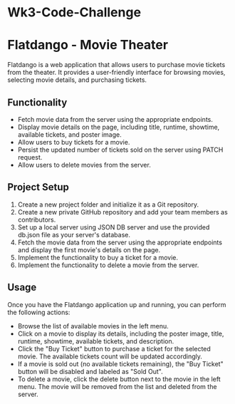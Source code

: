 # Wk3-Code-Challenge
# Flatdango - Movie Theater

Flatdango is a web application that allows users to purchase movie tickets from the theater. It provides a user-friendly interface for browsing movies, selecting movie details, and purchasing tickets.

## Functionality

- Fetch movie data from the server using the appropriate endpoints.
- Display movie details on the page, including title, runtime, showtime, available tickets, and poster image.
- Allow users to buy tickets for a movie.
- Persist the updated number of tickets sold on the server using PATCH request.
- Allow users to delete movies from the server.

## Project Setup

1. Create a new project folder and initialize it as a Git repository.
2. Create a new private GitHub repository and add your team members as contributors.
3. Set up a local server using JSON DB server and use the provided db.json file as your server's database.
4. Fetch the movie data from the server using the appropriate endpoints and display the first movie's details on the page.
5. Implement the functionality to buy a ticket for a movie.
6. Implement the functionality to delete a movie from the server.


## Usage

Once you have the Flatdango application up and running, you can perform the following actions:

- Browse the list of available movies in the left menu.
- Click on a movie to display its details, including the poster image, title, runtime, showtime, available tickets, and description.
- Click the "Buy Ticket" button to purchase a ticket for the selected movie. The available tickets count will be updated accordingly.
- If a movie is sold out (no available tickets remaining), the "Buy Ticket" button will be disabled and labeled as "Sold Out".
- To delete a movie, click the delete button next to the movie in the left menu. The movie will be removed from the list and deleted from the server.
